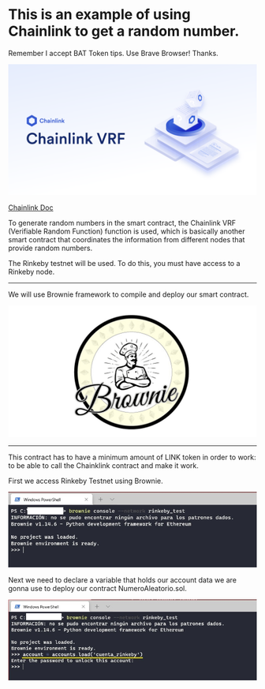 # This is an example of using Chainlink to get a random number. 

Remember I accept BAT Token tips. Use Brave Browser! Thanks.


[![](https://github.com/ethfannum1/ETH_Random_Number_Chainlink/blob/main/1.png)](https://github.com/ethfannum1/ETH_Random_Number_Chainlink/blob/main/1.png)

[Chainlink Doc](https://docs.chain.link/docs/chainlink-vrf/ "Chainlink Doc")

To generate random numbers in the smart contract, the Chainlink VRF (Verifiable Random Function) function is used,
which is basically another smart contract that coordinates the information from different nodes that provide random numbers.

The Rinkeby testnet will be used.
To do this, you must have access to a Rinkeby node.


------------

We will use Brownie framework to compile and deploy our smart contract.

[![](https://github.com/ethfannum1/ETH_Random_Number_Chainlink/blob/main/2.png)](https://github.com/ethfannum1/ETH_Random_Number_Chainlink/blob/main/2.png)


------------

This contract has to have a minimum amount of LINK token in order to work: to be able to call the Chainklink contract and make it work.

First we access Rinkeby Testnet using Brownie.

[![](https://github.com/ethfannum1/ETH_Random_Number_Chainlink/blob/main/paso1.jpg)](https://github.com/ethfannum1/ETH_Random_Number_Chainlink/blob/main/paso1.jpg)

Next we need to declare a variable that holds our account data we are gonna use to deploy our contract NumeroAleatorio.sol.

[![](https://github.com/ethfannum1/ETH_Random_Number_Chainlink/blob/main/paso2.jpg)](https://github.com/ethfannum1/ETH_Random_Number_Chainlink/blob/main/paso2.jpg)
